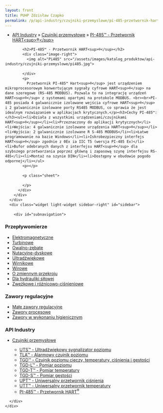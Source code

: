 ```yaml
---
layout: front
title: PUHP Zdzisław Czapko
permalink: /p/api-industry/czujniki-przemyslowe/pi-485-przetwornik-hart-sup-sup/
---
```


<div id="content">
  <div class="wrapper-with-color-background">
    <div class="content-area-blog blog-background-sidebar-right">
      <div class="mainarea-left" id="mainarea">
        <div class="blogpost-blog3">
          <div class="post-content">
            <ul class="meta">
<li>
<a href="/p/api-industry">API Industry</a>
»
<a href="/p/api-industry/czujniki-przemyslowe">Czujniki przemysłowe</a>
»
<a href="/p/api-industry/czujniki-przemyslowe/pi-485-przetwornik-hart-sup-sup">PI-485™ - Przetwornik HART&lt;sup&gt;®&lt;/sup&gt;</a>
</li>
</ul>

            <h2>PI-485™ - Przetwornik HART<sup>®</sup></h2>
            <div class="image-right">
              <img alt="Pi485" src="/assets/images/katalog_produktow/api-industry/czujniki-przemyslowe/pi485.jpg">

            </div>
            <p>
              Przetwornik PI-485™ Hart<sup>®</sup> jest urządzeniem mikroprocesorowym konwertującym sygnały cyfrowe HART<sup>®</sup> na dane szeregowe (RS-485 MODBUS). Pozwala to na integrację urządzeń HART<sup>®</sup> z systemami opartymi na protokole MODBUS. <br><br>PI-485 posiada 4 galwanicznie izolowane wejścia cyfrowe HART<sup>®</sup> i 2 galwanicznie izolowane porty RS485 MODBUS, co sprawia że jest idealnym rozwiązaniem w aplikacjach krytycznych.</p><h3>Cechy PI-485™:</h3><ul><li>Działa z wszystkimi urządzeniami/czujnikami HART<sup>®</sup></li><li>Przeznaczony do aplikacji krytycznych</li><li>Wejścia: 4 galwanicznie izolowane urządzenia HART<sup>®</sup></li><li>Wyjścia: 2 galwanicznie izolowane R S-485 MODBUS</li><li>Łatwe programowanie na bazie Windows</li><li>Iskrobezpieczny interfejs HART<sup>®</sup> zgodnie z 0Ex ia IIC T5 (wersja PI-485 Ex)</li><li>Bufor odebranych danych z interfejsu HART<sup>®</sup> dla szybszego przetwarzania poprzez główną i zapasową szynę interfejsu RS-485</li><li>Montaż na szynie DIN</li><li>Dostępny w obudowie pogodo odpornej</li></ul>
            <p></p>
            
            <p class="sheet">
              
            </p>
          </div>
        </div>
      </div>
      <div class="widget light-widget sidebar-right" id="sidebar">
        
        <div id="subnavigation">
<h3>Przepływomierze</h3>
<ul class="subcategories">
<li class="category"><a href="/p/przeplywomierze/elektromagnetyczne">Elektromagnetyczne</a></li>
<li class="category"><a href="/p/przeplywomierze/turbinowe">Turbinowe</a></li>
<li class="category"><a href="/p/przeplywomierze/owalno-zebate">Owalno-zębate</a></li>
<li class="category"><a href="/p/przeplywomierze/nutacyjne-dyskowe">Nutacyjne-dyskowe</a></li>
<li class="category"><a href="/p/przeplywomierze/ultradzwiekowe">Ultradźwiękowe</a></li>
<li class="category"><a href="/p/przeplywomierze/wirnikowe">Wirnikowe</a></li>
<li class="category"><a href="/p/przeplywomierze/wirowe">Wirowe</a></li>
<li class="category"><a href="/p/przeplywomierze/o-zmiennym-przekroju">O zmiennym przekroju</a></li>
<li class="category"><a href="/p/przeplywomierze/dla-hydrauliki-silowej">Dla hydrauliki siłowej</a></li>
<li class="category"><a href="/p/przeplywomierze/zwezkowe-i-roznicowo-cisnieniowe">Zwężkowe i różnicowo-ciśnieniowe</a></li>
</ul>
<h3>Zawory regulacyjne</h3>
<ul class="subcategories">
<li class="category"><a href="/p/zawory-regulacyjne/male-zawory-regulacyjne">Małe zawory regulacyjne</a></li>
<li class="category"><a href="/p/zawory-regulacyjne/zawory-procesowe">Zawory procesowe</a></li>
<li class="category"><a href="/p/zawory-regulacyjne/zawory-w-wykonaniu-higienicznym">Zawory w wykonaniu higienicznym</a></li>
</ul>
<h3>API Industry</h3>
<ul class="subcategories">
<li class="category"><a href="/p/api-industry/czujniki-przemyslowe">Czujniki przemysłowe</a></li>
<div class="light-widget">
<ul class="products">
<li class="product"><a href="/p/api-industry/czujniki-przemyslowe/uts-ultradzwiekowy-sygnalizator-poziomu">UTS™ - Ultradźwiękowy sygnalizator poziomu</a></li>
<li class="product"><a href="/p/api-industry/czujniki-przemyslowe/tla-alarmowy-czujnik-poziomu">TLA™  - Alarmowy czujnik poziomu</a></li>
<li class="product"><a href="/p/api-industry/czujniki-przemyslowe/tgd-czujnik-poziomu-cieczy-temperatury-cisnienia-i-gestosci">TGD™ - Czujnik poziomu cieczy, temperatury, ciśnienia i gęstości</a></li>
<li class="product"><a href="/p/api-industry/czujniki-przemyslowe/tgd-l-pomiar-poziomu">TGD-L™ - Pomiar poziomu</a></li>
<li class="product"><a href="/p/api-industry/czujniki-przemyslowe/tgd-t-pomiar-temperatury">TGD-T™ - Pomiar temperatury</a></li>
<li class="product"><a href="/p/api-industry/czujniki-przemyslowe/tgd-s-pomiar-gestosci">TGD-S™ - Pomiar gęstości</a></li>
<li class="product"><a href="/p/api-industry/czujniki-przemyslowe/upt-uniwersalny-przetwornik-cisnienia">UPT™ - Uniwersalny przetwornik ciśnienia</a></li>
<li class="product"><a href="/p/api-industry/czujniki-przemyslowe/utt-uniwersalny-przetwornik-temperatury">UTT™ - Uniwersalny przetwornik temperatury</a></li>
<li class="product"><a href="/p/api-industry/czujniki-przemyslowe/pi-485-przetwornik-hart-sup-sup">PI-485™ - Przetwornik HART<sup>®</sup></a></li>
</ul>
</div>
</ul>
</div>

      </div>
    </div>
  </div>
</div>